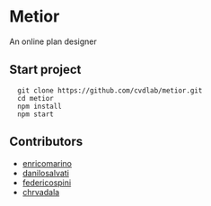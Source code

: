 # Metior
An online plan designer

## Start project
```
  git clone https://github.com/cvdlab/metior.git
  cd metior
  npm install
  npm start
```

## Contributors
- [enricomarino](https://github.com/enricomarino)
- [danilosalvati](https://github.com/danilosalvati)
- [federicospini](https://github.com/federicospini)
- [chrvadala](https://github.com/chrvadala)
